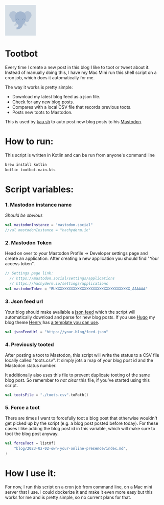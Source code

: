 
<img src="./tootbot.png" width="100" height="100" alt="mastodon elephant toot empty">

# Tootbot

Every time I create a new post in this blog I like to toot or tweet
about it. Instead of manually doing this, I have my Mac Mini run
this shell script on a cron job, which does it automatically for
me.

The way it works is pretty simple:

* Download my latest blog feed as a json file.
* Check for any new blog posts.
* Compares with a local CSV file that records previous toots.
* Posts new toots to Mastodon.

This is used by [kau.sh](https://kau.sh) to auto post new blog posts to
his [Mastodon](https://mastodon.kau.sh).

# How to run:

This script is written in Kotlin and can be run from anyone's command line

```sh
brew install kotlin
kotlin tootbot.main.kts
```

# Script variables:

### 1. Mastodon instance name

_Should be obvious_

```kt
val mastodonInstance = "mastodon.social"
//val mastodonInstance = "hachyderm.io"
```

### 2. Mastodon Token

Head on over to your Mastodon Profile -> Developer settings page and create
an application. After creating a new application you should find "Your access token".

```kt
// Settings page link:
  // https://mastodon.social/settings/applications
  // https://hachyderm.io/settings/applications
val mastodonToken = "BUXXXXXXXXXXXXXXXXXXXXXXXXXXXXXXXXXX_AAAAAA"
```

### 3. Json feed url

Your blog should make available a [json feed](https://www.jsonfeed.org/) which
the script will automatically download and parse for new blog posts. If you
use [Hugo](https://gohugo.io/) my blog theme [Henry](https://kau.sh/henry) has
[a template you can use](https://github.com/kaushikgopal/henry-hugo/blob/master/layouts/_default/list.json.json).

```kt
val jsonFeedUrl = "https://your-blog/feed.json"
```

### 4. Previously tooted

After posting a toot to Mastodon, this script will write the status to a CSV
file locally called "toots.csv". It simply jots a map of your blog post id and
the Mastodon status number.

It additionally also uses this file to prevent duplicate tooting of the same blog post.
So remember to _not clear_ this file, if you've started using this script.

```kt
val tootsFile = "./toots.csv".toPath()
```

### 5. Force a toot

There are times I want to forcefully toot a blog post that otherwise wouldn't
get picked up by the script (e.g. a blog post posted before today). For these
cases I like adding the blog post id in this variable, which will make sure
to toot the blog post anyway.

```kt
val forceToot = listOf(
    "blog/2023-02-02-own-your-online-presence/index.md",
)
```

# How I use it:

For now, I run this script on a cron job from command line, on a Mac mini server
that I use. I could dockerize it and make it even more easy but this works for
me and is pretty simple, so no current plans for that.
